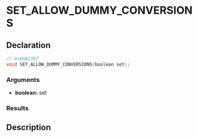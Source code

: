 # SET_ALLOW_DUMMY_CONVERSIONS

## Declaration
```cpp
// 0x8AB2787
void SET_ALLOW_DUMMY_CONVERSIONS(boolean set);
```

### Arguments
- **boolean:** set

### Results

## Description
